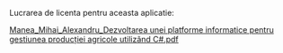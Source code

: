 Lucrarea de licenta pentru aceasta aplicatie:

[Manea_Mihai_Alexandru_Dezvoltarea unei platforme informatice pentru gestiunea producției agricole utilizând C#.pdf](https://github.com/user-attachments/files/17398121/Manea_Mihai_Alexandru_Dezvoltarea.unei.platforme.informatice.pentru.gestiunea.produc.iei.agricole.utilizand.C.pdf)
